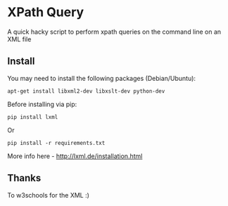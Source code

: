 # XPath Query

A quick hacky script to perform xpath queries on the command line on an XML file

## Install

You may need to install the following packages (Debian/Ubuntu):

    apt-get install libxml2-dev libxslt-dev python-dev

Before installing via pip:

    pip install lxml

Or

    pip install -r requirements.txt

More info here - http://lxml.de/installation.html

## Thanks

To w3schools for the XML :)

